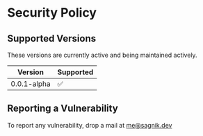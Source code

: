 # Security Policy

## Supported Versions

These versions are currently active and being maintained actively.

| Version     | Supported          |
| ----------- | ------------------ |
| 0.0.1-alpha | :white_check_mark: |

## Reporting a Vulnerability

To report any vulnerability, drop a mail at me@sagnik.dev
